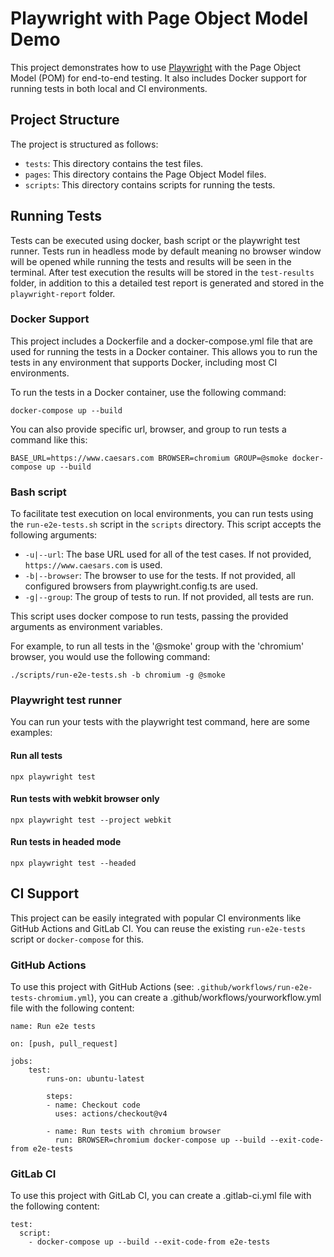 # Playwright with Page Object Model Demo

This project demonstrates how to use [Playwright](https://playwright.dev/) with the Page Object Model (POM) for end-to-end testing. It also includes Docker support for running tests in both local and CI environments.

## Project Structure

The project is structured as follows:

- `tests`: This directory contains the test files.
- `pages`: This directory contains the Page Object Model files.
- `scripts`: This directory contains scripts for running the tests.

## Running Tests
Tests can be executed using docker, bash script or the playwright test runner. Tests run in headless mode by default meaning no browser window will be opened while running the tests and results will be seen in the terminal. After test execution the results will be stored in the `test-results` folder, in addition to this a detailed test report is generated and stored in the `playwright-report` folder.

### Docker Support
This project includes a Dockerfile and a docker-compose.yml file that are used for running the tests in a Docker container. This allows you to run the tests in any environment that supports Docker, including most CI environments.

To run the tests in a Docker container, use the following command:

```
docker-compose up --build
```

You can also provide specific url, browser, and group to run tests a command like this:

```
BASE_URL=https://www.caesars.com BROWSER=chromium GROUP=@smoke docker-compose up --build
```

### Bash script

To facilitate test execution on local environments, you can run tests using the `run-e2e-tests.sh` script in the `scripts` directory. This script accepts the following arguments:

- `-u|--url`: The base URL used for all of the test cases. If not provided, `https://www.caesars.com` is used.
- `-b|--browser`: The browser to use for the tests. If not provided, all configured browsers from playwright.config.ts are used.
- `-g|--group`: The group of tests to run. If not provided, all tests are run.

This script uses docker compose to run tests, passing the provided arguments as environment variables.

For example, to run all tests in the '@smoke' group with the 'chromium' browser, you would use the following command:

```
./scripts/run-e2e-tests.sh -b chromium -g @smoke
```

### Playwright test runner
You can run your tests with the playwright test command, here are some examples:

#### Run all tests
```
npx playwright test
```

#### Run tests with webkit browser only
```
npx playwright test --project webkit
```

#### Run tests in headed mode
```
npx playwright test --headed
```

## CI Support
This project can be easily integrated with popular CI environments like GitHub Actions and GitLab CI. You can reuse the existing `run-e2e-tests` script or `docker-compose` for this.

### GitHub Actions
To use this project with GitHub Actions (see: `.github/workflows/run-e2e-tests-chromium.yml`), you can create a .github/workflows/yourworkflow.yml file with the following content:

```
name: Run e2e tests

on: [push, pull_request]

jobs:
    test:
        runs-on: ubuntu-latest

        steps:
        - name: Checkout code
          uses: actions/checkout@v4
    
        - name: Run tests with chromium browser
          run: BROWSER=chromium docker-compose up --build --exit-code-from e2e-tests
   ```

### GitLab CI
To use this project with GitLab CI, you can create a .gitlab-ci.yml file with the following content:


```
test:
  script:
    - docker-compose up --build --exit-code-from e2e-tests
```